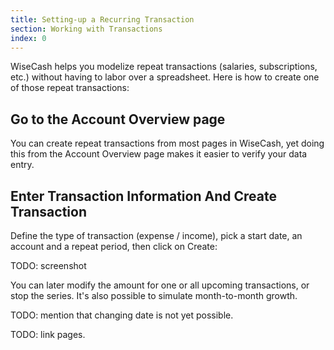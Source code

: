 ```yaml
---
title: Setting-up a Recurring Transaction
section: Working with Transactions
index: 0
---
```


WiseCash helps you modelize repeat transactions (salaries, subscriptions, etc.) without having to labor over a spreadsheet. Here is how to create one of those repeat transactions:

## Go to the Account Overview page

You can create repeat transactions from most pages in WiseCash, yet doing this from the Account Overview page makes it easier to verify your data entry.

## Enter Transaction Information And Create Transaction

Define the type of transaction (expense / income), pick a start date, an account and a repeat period, then click on Create:

TODO: screenshot

You can later modify the amount for one or all upcoming transactions, or stop the series. It's also possible to simulate month-to-month growth.

TODO: mention that changing date is not yet possible.

TODO: link pages.
